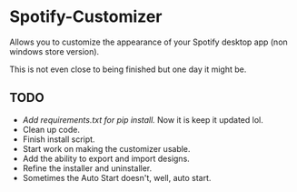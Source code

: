 # Spotify-Customizer
Allows you to customize the appearance of your Spotify desktop app (non windows store version).

This is not even close to being finished but one day it might be.


<h2>TODO</h2>
<ul>
  <li><i>Add requirements.txt for pip install.</i> Now it is keep it updated lol.</li>
  <li>Clean up code.</li>
  <li>Finish install script.</li>
  <li>Start work on making the customizer usable.</li>
  <li>Add the ability to export and import designs.</li>
  <li>Refine the installer and uninstaller.</li>
  <li>Sometimes the Auto Start doesn't, well, auto start.</li>
</ul>
